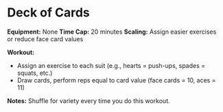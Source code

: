 # Deck of Cards

**Equipment:** None
**Time Cap:** 20 minutes
**Scaling:** Assign easier exercises or reduce face card values

**Workout:**
- Assign an exercise to each suit (e.g., hearts = push-ups, spades = squats, etc.)
- Draw cards, perform reps equal to card value (face cards = 10, aces = 11)

**Notes:**
Shuffle for variety every time you do this workout.

